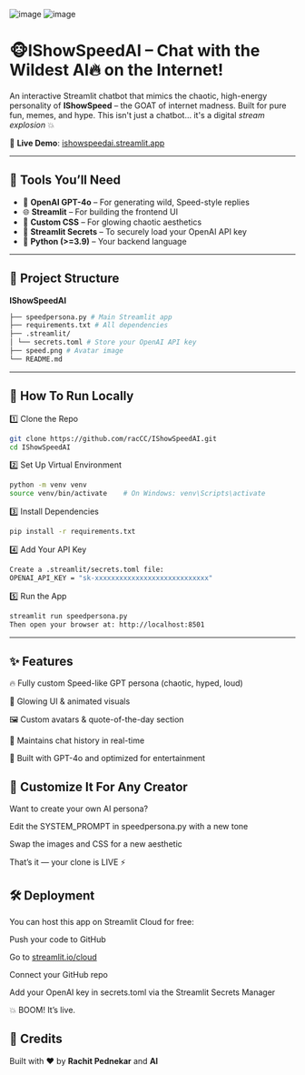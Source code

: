 ![image](https://github.com/user-attachments/assets/7ebac7dc-8dc2-4a01-a949-1322c55bb5d9)
![image](https://github.com/user-attachments/assets/43a36ef4-7391-454e-86b7-9c8ba91831d1)

# 🐵IShowSpeedAI – Chat with the Wildest AI🔥 on the Internet!

An interactive Streamlit chatbot that mimics the chaotic, high-energy personality of **IShowSpeed** – the GOAT of internet madness. Built for pure fun, memes, and hype. This isn't just a chatbot... it's a digital *stream explosion* 💥

🔴 **Live Demo**: [ishowspeedai.streamlit.app](https://ishowspeedai.streamlit.app)

---


## 🧰 Tools You’ll Need

- 🧠 **OpenAI GPT-4o** – For generating wild, Speed-style replies  
- 🌐 **Streamlit** – For building the frontend UI  
- 🎨 **Custom CSS** – For glowing chaotic aesthetics  
- 🔐 **Streamlit Secrets** – To securely load your OpenAI API key  
- 🐍 **Python (>=3.9)** – Your backend language  

---

## 📁 Project Structure

**IShowSpeedAI**
```bash
├── speedpersona.py # Main Streamlit app
├── requirements.txt # All dependencies
├── .streamlit/
│ └── secrets.toml # Store your OpenAI API key
├── speed.png # Avatar image
└── README.md
```



---

## 🚀 How To Run Locally

 1️⃣ Clone the Repo

```bash
git clone https://github.com/racCC/IShowSpeedAI.git
cd IShowSpeedAI
```
2️⃣ Set Up Virtual Environment
```bash
python -m venv venv
source venv/bin/activate    # On Windows: venv\Scripts\activate
```
3️⃣ Install Dependencies
```bash
pip install -r requirements.txt
```
4️⃣ Add Your API Key
```bash
Create a .streamlit/secrets.toml file:
OPENAI_API_KEY = "sk-xxxxxxxxxxxxxxxxxxxxxxxxxxxx"
```
5️⃣ Run the App
```bash
streamlit run speedpersona.py
Then open your browser at: http://localhost:8501
```
---
## ✨ Features
🔥 Fully custom Speed-like GPT persona (chaotic, hyped, loud)

🎨 Glowing UI & animated visuals

🖼️ Custom avatars & quote-of-the-day section

💬 Maintains chat history in real-time

🧠 Built with GPT-4o and optimized for entertainment

## 🧠 Customize It For Any Creator
Want to create your own AI persona?

Edit the SYSTEM_PROMPT in speedpersona.py with a new tone

Swap the images and CSS for a new aesthetic

That’s it — your clone is LIVE ⚡

## 🛠 Deployment
You can host this app on Streamlit Cloud for free:

Push your code to GitHub

Go to [streamlit.io/cloud](url)

Connect your GitHub repo

Add your OpenAI key in secrets.toml via the Streamlit Secrets Manager

💥 BOOM! It’s live.

## 🙌 Credits
Built with ❤️ by **Rachit Pednekar** and **AI**
